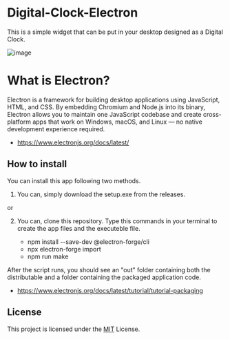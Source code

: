 
# Digital-Clock-Electron

This is a simple widget that can be put in your desktop designed as a Digital Clock.

![image](https://github.com/user-attachments/assets/6ee61c9a-d3c0-4019-a6e6-11bf5b8ee792)


# What is Electron?

Electron is a framework for building desktop applications using JavaScript, HTML, and CSS. By embedding Chromium and Node.js into its binary, Electron allows you to maintain one JavaScript codebase and create cross-platform apps that work on Windows, macOS, and Linux — no native development experience required.


- https://www.electronjs.org/docs/latest/ 

## How to install 

You can install this app following two methods.

1. You can, simply download the setup.exe from the releases. 

or

2. You can, clone this repository. Type this commands in your terminal to create the app files and the executeble file. 
    
    - npm install --save-dev @electron-forge/cli
    - npx electron-forge import
    - npm run make

After the script runs, you should see an "out" folder containing both the distributable and a folder containing the packaged application code.

- https://www.electronjs.org/docs/latest/tutorial/tutorial-packaging
## License

This project is licensed under the [MIT](https://choosealicense.com/licenses/mit/) License.

